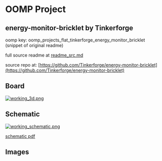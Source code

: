 # OOMP Project  
## energy-monitor-bricklet  by Tinkerforge  
  
oomp key: oomp_projects_flat_tinkerforge_energy_monitor_bricklet  
(snippet of original readme)  
  
  
  full source readme at [readme_src.md](readme_src.md)  
  
source repo at: [https://github.com/Tinkerforge/energy-monitor-bricklet](https://github.com/Tinkerforge/energy-monitor-bricklet)  
## Board  
  
[![working_3d.png](working_3d_600.png)](working_3d.png)  
## Schematic  
  
[![working_schematic.png](working_schematic_600.png)](working_schematic.png)  
  
[schematic pdf](working_schematic.pdf)  
## Images  
